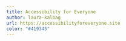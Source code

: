 ```yaml
---
title: Accessibility for Everyone
author: laura-kalbag
url: https://accessibilityforeveryone.site
color: "#419345"
---
```

